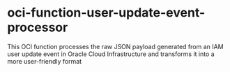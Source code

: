 # oci-function-user-update-event-processor
This OCI function processes the raw JSON payload generated from an IAM user update event in Oracle Cloud Infrastructure and transforms it into a more user-friendly format

